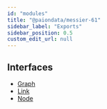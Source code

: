 ```yaml
---
id: "modules"
title: "@paiondata/messier-61"
sidebar_label: "Exports"
sidebar_position: 0.5
custom_edit_url: null
---
```


## Interfaces

- [Graph](interfaces/Graph.md)
- [Link](interfaces/Link.md)
- [Node](interfaces/Node.md)
